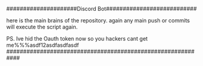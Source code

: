 #####################Discord Bot###########################

here is the main brains of the repository.
again
any main push or commits will execute the script again.

PS. Ive hid the Oauth token now so you hackers cant get me%%%asdf12asdfasdfasdf
############################################################
